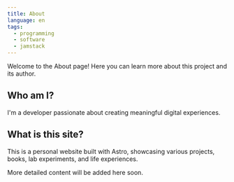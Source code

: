 ```yaml
---
title: About
language: en
tags:
  - programming
  - software
  - jamstack
---
```


Welcome to the About page! Here you can learn more about this project and its author.

## Who am I?

I'm a developer passionate about creating meaningful digital experiences.

## What is this site?

This is a personal website built with Astro, showcasing various projects, books, lab experiments, and life experiences.

More detailed content will be added here soon.
